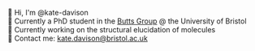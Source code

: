 

 👋 Hi, I'm @kate-davison <br/>
 🪩 Currently a PhD student in the [Butts Group](https://buttsresearchgroup.wordpress.com/group-members/) @ the University of Bristol<br/>
 🌱 Currently working on the structural elucidation of molecules<br/>
 🙂 Contact me: kate.davison@bristol.ac.uk<br/>
